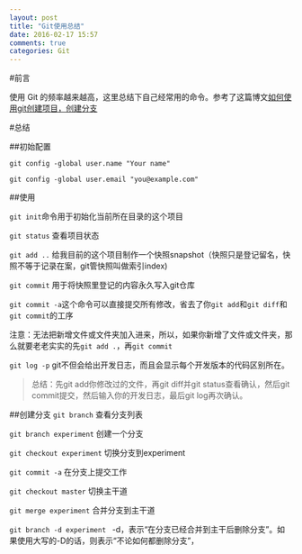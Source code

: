 ```yaml
---
layout: post
title: "Git使用总结"
date: 2016-02-17 15:57
comments: true
categories: Git
---
```


#前言

使用 Git 的频率越来越高，这里总结下自己经常用的命令。参考了这篇博文[如何使用git创建项目，创建分支 ](http://blog.csdn.net/wfdtxz/article/category/1223316)

<!--more-->

#总结

##初始配置

```
git config -global user.name "Your name"

git config -global user.email "you@example.com"
```

##使用

`git init`命令用于初始化当前所在目录的这个项目

`git status` 查看项目状态

`git add ..` 给我目前的这个项目制作一个快照snapshot（快照只是登记留名，快照不等于记录在案，git管快照叫做索引index)

`git commit` 用于将快照里登记的内容永久写入git仓库

`git commit -a`这个命令可以直接提交所有修改，省去了你`git add`和`git diff`和`git commit`的工序

注意：无法把新增文件或文件夹加入进来，所以，如果你新增了文件或文件夹，那么就要老老实实的先`git add .`，再`git commit`

`git log -p` git不但会给出开发日志，而且会显示每个开发版本的代码区别所在。

> 总结：先git add你修改过的文件，再git diff并git status查看确认，然后git commit提交，然后输入你的开发日志，最后git log再次确认。

##创建分支
`git branch` 查看分支列表

`git branch experiment` 创建一个分支

`git checkout experiment` 切换分支到experiment

`git commit -a`  在分支上提交工作

`git checkout master` 切换主干道

`git merge experiment` 合并分支到主干道

`git branch -d experiment ` -d，表示“在分支已经合并到主干后删除分支”。如果使用大写的-D的话，则表示“不论如何都删除分支”，
